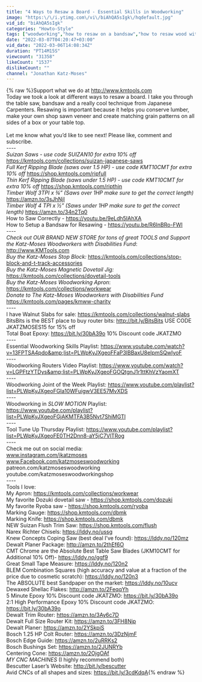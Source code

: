 ```yaml
---
title: "4 Ways to Resaw a Board - Essential Skills in Woodworking"
image: "https:\/\/i.ytimg.com\/vi\/biAhQA5sIgk\/hqdefault.jpg"
vid_id: "biAhQA5sIgk"
categories: "Howto-Style"
tags: ["woodworking","how to resaw on a bandsaw","how to resaw wood without a bandsaw"]
date: "2022-03-07T04:20:47+03:00"
vid_date: "2022-03-06T14:08:34Z"
duration: "PT14M15S"
viewcount: "31358"
likeCount: "1537"
dislikeCount: ""
channel: "Jonathan Katz-Moses"
---
```

{% raw %}Support what we do at <a rel="nofollow" target="blank" href="http://www.kmtools.com">http://www.kmtools.com</a><br />Today we took a look at different ways to resaw a board. I take you through the table saw, bandsaw and a really cool technique from Japanese Carpenters. Resawing is important because it helps you conserve lumber, make your own shop sawn veneer and create matching grain patterns on all sides of a box or your table top. <br /><br />Let me know what you’d like to see next! Please like, comment and subscribe.<br />----<br />*Suizan Saws - use code SUIZAN10 for extra 10% off* <a rel="nofollow" target="blank" href="https://kmtools.com/collections/suizan-japanese-saws">https://kmtools.com/collections/suizan-japanese-saws</a><br />*Full Kerf Ripping Blade (saws over 1.5 HP) - use code KMT10CMT for extra 10% off* <a rel="nofollow" target="blank" href="https://shop.kmtools.com/ripfull">https://shop.kmtools.com/ripfull</a><br />*Thin Kerf Ripping Blade (saws under 1.5 HP) - use code KMT10CMT for extra 10% off* <a rel="nofollow" target="blank" href="https://shop.kmtools.com/ripthin">https://shop.kmtools.com/ripthin</a><br />*Timber Wolf 3TPI x ¾” (Saws over 1HP make sure to get the correct length)* <a rel="nofollow" target="blank" href="https://amzn.to/3sJhNjI">https://amzn.to/3sJhNjI</a><br />*Timber Wolf 4 TPI x  ½” (Saws under 1HP make sure to get the correct length)* <a rel="nofollow" target="blank" href="https://amzn.to/34n2Tq0">https://amzn.to/34n2Tq0</a><br />How to Saw Correctly - <a rel="nofollow" target="blank" href="https://youtu.be/9eLdh5IAhXA">https://youtu.be/9eLdh5IAhXA</a><br />How to Setup a Bandsaw for Resawing - <a rel="nofollow" target="blank" href="https://youtu.be/R6InBRo-FWI">https://youtu.be/R6InBRo-FWI</a><br />----<br />*Check out OUR BRAND NEW STORE for tons of great TOOLS and Support the Katz-Moses Woodworkers with Disabilities Fund*: <a rel="nofollow" target="blank" href="http://www.KMTools.com">http://www.KMTools.com</a><br />*Buy the Katz-Moses Stop Block:* <a rel="nofollow" target="blank" href="https://kmtools.com/collections/stop-block-and-t-track-accessories">https://kmtools.com/collections/stop-block-and-t-track-accessories</a><br />*Buy the Katz-Moses Magnetic Dovetail Jig:* <a rel="nofollow" target="blank" href="https://kmtools.com/collections/dovetail-tools">https://kmtools.com/collections/dovetail-tools</a><br />*Buy the Katz-Moses Woodworking Apron*: <a rel="nofollow" target="blank" href="https://kmtools.com/collections/workwear">https://kmtools.com/collections/workwear</a> <br />*Donate to The Katz-Moses Woodworkers with Disabilities Fund* <a rel="nofollow" target="blank" href="https://kmtools.com/pages/kmww-charity">https://kmtools.com/pages/kmww-charity</a><br />----<br />I have Walnut Slabs for sale: <a rel="nofollow" target="blank" href="https://kmtools.com/collections/walnut-slabs">https://kmtools.com/collections/walnut-slabs</a><br />BitsBits is the BEST place to buy router bits: <a rel="nofollow" target="blank" href="http://bit.ly/BitsBits">http://bit.ly/BitsBits</a> USE CODE JKATZMOSES15 for 15% off<br />Total Boat Epoxy: <a rel="nofollow" target="blank" href="https://bit.ly/30bA39o">https://bit.ly/30bA39o</a> 10% Discount code JKATZMO<br />----<br />Essential Woodworking Skills Playlist: <a rel="nofollow" target="blank" href="https://www.youtube.com/watch?v=13FPTSA4pdo&amp;list=PLWpKyJXgeoFFaP3lBBaxU8eIpmSQwIyoF">https://www.youtube.com/watch?v=13FPTSA4pdo&amp;list=PLWpKyJXgeoFFaP3lBBaxU8eIpmSQwIyoF</a><br />----<br />Woodworking Routers Video Playlist: <a rel="nofollow" target="blank" href="https://www.youtube.com/watch?v=LGPFtzYTDys&amp;list=PLWpKyJXgeoFGOQtgnJ1r1ttKhVzYaomXT">https://www.youtube.com/watch?v=LGPFtzYTDys&amp;list=PLWpKyJXgeoFGOQtgnJ1r1ttKhVzYaomXT</a><br />----<br />Woodworking Joint of the Week Playlist: <a rel="nofollow" target="blank" href="https://www.youtube.com/playlist?list=PLWpKyJXgeoFGIa10WFuigwV3EE57MvXDS">https://www.youtube.com/playlist?list=PLWpKyJXgeoFGIa10WFuigwV3EE57MvXDS</a><br />----<br />Woodworking in *SLOW MOTION* Playlist:<br /><a rel="nofollow" target="blank" href="https://www.youtube.com/playlist?list=PLWpKyJXgeoFGjAKMTFA3B5Nvt7ShiMGTl">https://www.youtube.com/playlist?list=PLWpKyJXgeoFGjAKMTFA3B5Nvt7ShiMGTl</a><br />----<br />Tool Tune Up Thursday Playlist: <a rel="nofollow" target="blank" href="https://www.youtube.com/playlist?list=PLWpKyJXgeoFE0TH2Dnn8-aY5jC7VlTRog">https://www.youtube.com/playlist?list=PLWpKyJXgeoFE0TH2Dnn8-aY5jC7VlTRog</a><br />----<br />Check me out on social media:<br />www.instagram.com/jkatzmoses<br />www.Facebook.com/katzmoseswoodworking<br />patreon.com/katzmoseswoodworking<br />youtube.com/katzmoseswoodworkingshop<br />----<br />Tools I love:<br />My Apron: <a rel="nofollow" target="blank" href="https://kmtools.com/collections/workwear">https://kmtools.com/collections/workwear</a><br />My favorite Dozuki dovetail saw - <a rel="nofollow" target="blank" href="https://shop.kmtools.com/dozuki">https://shop.kmtools.com/dozuki</a><br />My favorite Ryoba saw - <a rel="nofollow" target="blank" href="https://shop.kmtools.com/ryoba">https://shop.kmtools.com/ryoba</a><br />Marking Gauge: <a rel="nofollow" target="blank" href="https://shop.kmtools.com/dbmk">https://shop.kmtools.com/dbmk</a><br />Marking Knife: <a rel="nofollow" target="blank" href="https://shop.kmtools.com/dbmk">https://shop.kmtools.com/dbmk</a><br />NEW Suizan Flush Trim Saw: <a rel="nofollow" target="blank" href="https://shop.kmtools.com/flush">https://shop.kmtools.com/flush</a><br />Narex Richter Chisels: <a rel="nofollow" target="blank" href="https://lddy.no/ussg">https://lddy.no/ussg</a> <br />Knew Concepts Coping Saw (best deal I’ve found): <a rel="nofollow" target="blank" href="https://lddy.no/120mz">https://lddy.no/120mz</a><br />Dewalt Planer Package: <a rel="nofollow" target="blank" href="http://amzn.to/2thEf6O">http://amzn.to/2thEf6O</a><br />CMT Chrome are the Absolute Best Table Saw Blades (JKM10CMT for Additional 10% Off)- <a rel="nofollow" target="blank" href="https://lddy.no/ggf9">https://lddy.no/ggf9</a><br />Great Small Tape Measure: <a rel="nofollow" target="blank" href="https://lddy.no/120n2">https://lddy.no/120n2</a><br />BLEM Combination Squares (high accuracy and value at a fraction of the price due to cosmetic scratch): <a rel="nofollow" target="blank" href="https://lddy.no/120n3">https://lddy.no/120n3</a><br />The ABSOLUTE best Sandpaper on the market: <a rel="nofollow" target="blank" href="https://lddy.no/10ucv">https://lddy.no/10ucv</a><br />Dewaxed Shellac Flakes: <a rel="nofollow" target="blank" href="http://amzn.to/2FeqqYh">http://amzn.to/2FeqqYh</a><br />5 Minute Epoxy 10% Discount code JKATZMO: <a rel="nofollow" target="blank" href="https://bit.ly/30bA39o">https://bit.ly/30bA39o</a><br />2:1 High Performance Epoxy 10% Discount code JKATZMO: <a rel="nofollow" target="blank" href="https://bit.ly/30bA39o">https://bit.ly/30bA39o</a><br />Dewalt Trim Router: <a rel="nofollow" target="blank" href="https://amzn.to/3Ay6c7D">https://amzn.to/3Ay6c7D</a><br />Dewalt Full Size Router Kit: <a rel="nofollow" target="blank" href="https://amzn.to/3FH8Njp">https://amzn.to/3FH8Njp</a><br />Dewalt Planer: <a rel="nofollow" target="blank" href="https://amzn.to/2YSkpiS">https://amzn.to/2YSkpiS</a><br />Bosch 1.25 HP Colt Router: <a rel="nofollow" target="blank" href="https://amzn.to/3DzNjmF">https://amzn.to/3DzNjmF</a><br />Bosch Edge Guide: <a rel="nofollow" target="blank" href="https://amzn.to/2uRRKs2">https://amzn.to/2uRRKs2</a><br />Bosch Bushings Set: <a rel="nofollow" target="blank" href="https://amzn.to/2JUNRYb">https://amzn.to/2JUNRYb</a><br />Centering Cone: <a rel="nofollow" target="blank" href="https://amzn.to/2OjgOAf">https://amzn.to/2OjgOAf</a><br />*MY CNC MACHINES* (I highly recommend both)<br />Bescutter Laser’s Website: <a rel="nofollow" target="blank" href="http://bit.ly/bescutter">http://bit.ly/bescutter</a><br />Avid CNCs of all shapes and sizes: <a rel="nofollow" target="blank" href="https://bit.ly/3cdKdqA">https://bit.ly/3cdKdqA</a>{% endraw %}
